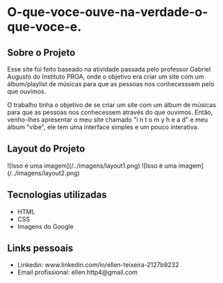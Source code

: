 # O-que-voce-ouve-na-verdade-o-que-voce-e.
<html>
<head>
</head>
<body>
  <h2> Sobre o Projeto </h2>
  <p> Esse site foi feito baseado na atividade passada pelo professor Gabriel Augusto do Instituto PROA, onde o objetivo era criar um site com um álbum/playlist de músicas para que as pessoas nos conhecesssem pelo que ouvimos. </p>
  <p> O trabalho tinha o objetivo de se criar um site com um álbum de músicas para que as pessoas nos conhecessem através do que ouvimos. Então, venho-lhes apresentar o meu site chamado "i n t o m y h e a d" e meu álbum "vibe", ele tem uma interface simples e um pouco interativa. </p>
  
  <h2> Layout do Projeto </h2>
  ![Isso é uma imagem](/../imagens/layout1.png)
  ![Isso é uma imagem](/../imagens/layout2.png)
  
  <h2> Tecnologias utilizadas </h2>
  <ul>
    <li> HTML </li>
    <li> CSS </li>
    <li> Imagens do Google </li>
  </ul>
  
  <h2> Links pessoais </h2>
  <ul>
    <li> Linkedin: www.linkedin.com/in/ellen-teixeira-2127b9232 </li>
    <li> Email profissional: ellen.http4@gmail.com </li>
  </ul>
</body>
</html>
